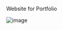 Website for Portfolio

![image](https://github.com/percivalyan/web-enkidu-ver/assets/150053025/bb9d5d05-b1cf-43e0-aa70-8938ae042c87)
